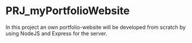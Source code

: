 # PRJ_myPortfolioWebsite
In this project an own portfolio-website will be developed from scratch by using NodeJS and Express for the server.
